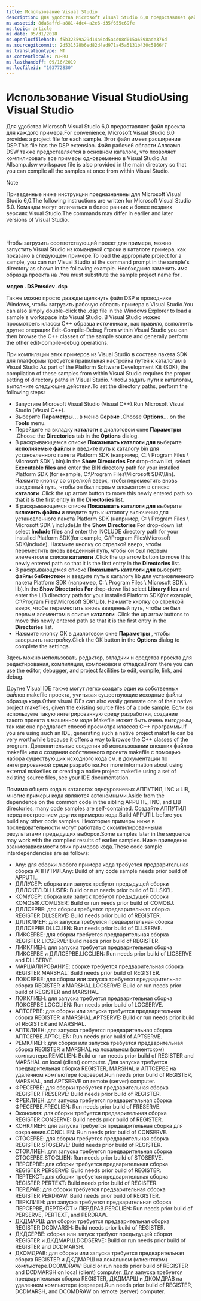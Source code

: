 ```yaml
---
title: Использование Visual Studio
description: Для удобства Microsoft Visual Studio 6,0 предоставляет файл проекта для каждого примера.
ms.assetid: 8da6affd-a881-4dc4-a2e6-d35f655c69fe
ms.topic: article
ms.date: 05/31/2018
ms.openlocfilehash: f5b32359a29d14a6cd5a4d08d015a6598ade376d
ms.sourcegitcommit: 2d531328b6ed82d4ad971a45a5131b430c5866f7
ms.translationtype: MT
ms.contentlocale: ru-RU
ms.lasthandoff: 09/16/2019
ms.locfileid: "103772830"
---
```

# <a name="using-visual-studio"></a><span data-ttu-id="94e57-103">Использование Visual Studio</span><span class="sxs-lookup"><span data-stu-id="94e57-103">Using Visual Studio</span></span>

<span data-ttu-id="94e57-104">Для удобства Microsoft Visual Studio 6,0 предоставляет файл проекта для каждого примера.</span><span class="sxs-lookup"><span data-stu-id="94e57-104">For convenience, Microsoft Visual Studio 6.0 provides a project file for each sample.</span></span> <span data-ttu-id="94e57-105">Этот файл имеет расширение DSP.</span><span class="sxs-lookup"><span data-stu-id="94e57-105">This file has the DSP extension.</span></span> <span data-ttu-id="94e57-106">Файл рабочей области Аллсамп. DSW также предоставляется в основном каталоге, что позволяет компилировать все примеры одновременно в Visual Studio.</span><span class="sxs-lookup"><span data-stu-id="94e57-106">An Allsamp.dsw workspace file is also provided in the main directory so that you can compile all the samples at once from within Visual Studio.</span></span>

> [!Note]  
> <span data-ttu-id="94e57-107">Приведенные ниже инструкции предназначены для Microsoft Visual Studio 6,0.</span><span class="sxs-lookup"><span data-stu-id="94e57-107">The following instructions are written for Microsoft Visual Studio 6.0.</span></span> <span data-ttu-id="94e57-108">Команды могут отличаться в более ранних и более поздних версиях Visual Studio.</span><span class="sxs-lookup"><span data-stu-id="94e57-108">The commands may differ in earlier and later versions of Visual Studio.</span></span>

 

<span data-ttu-id="94e57-109">Чтобы загрузить соответствующий проект для примера, можно запустить Visual Studio из командной строки в каталоге примера, как показано в следующем примере.</span><span class="sxs-lookup"><span data-stu-id="94e57-109">To load the appropriate project for a sample, you can run Visual Studio at the command prompt in the sample's directory as shown in the following example.</span></span> <span data-ttu-id="94e57-110">Необходимо заменить имя образца проекта на **<project name>** .</span><span class="sxs-lookup"><span data-stu-id="94e57-110">You must substitute the sample project name for **<project name>**.</span></span>

<span data-ttu-id="94e57-111">**мсдев <project name> . DSP**</span><span class="sxs-lookup"><span data-stu-id="94e57-111">**msdev <project name>.dsp**</span></span>

<span data-ttu-id="94e57-112">Также можно просто дважды щелкнуть файл DSP в проводнике Windows, чтобы загрузить рабочую область примера в Visual Studio.</span><span class="sxs-lookup"><span data-stu-id="94e57-112">You can also simply double-click the .dsp file in the Windows Explorer to load a sample's workspace into Visual Studio.</span></span> <span data-ttu-id="94e57-113">В Visual Studio можно просмотреть классы C++ образца источника и, как правило, выполнить другие операции Edit-Compile-Debug.</span><span class="sxs-lookup"><span data-stu-id="94e57-113">From within Visual Studio you can then browse the C++ classes of the sample source and generally perform the other edit-compile-debug operations.</span></span>

<span data-ttu-id="94e57-114">При компиляции этих примеров из Visual Studio в составе пакета SDK для платформы требуется правильная настройка путей к каталогам в Visual Studio.</span><span class="sxs-lookup"><span data-stu-id="94e57-114">As part of the Platform Software Development Kit (SDK), the compilation of these samples from within Visual Studio requires the proper setting of directory paths in Visual Studio.</span></span> <span data-ttu-id="94e57-115">Чтобы задать пути к каталогам, выполните следующие действия.</span><span class="sxs-lookup"><span data-stu-id="94e57-115">To set the directory paths, perform the following steps:</span></span>

-   <span data-ttu-id="94e57-116">Запустите Microsoft Visual Studio (Visual C++).</span><span class="sxs-lookup"><span data-stu-id="94e57-116">Run Microsoft Visual Studio (Visual C++).</span></span>
-   <span data-ttu-id="94e57-117">Выберите **Параметры...** в меню **Сервис** .</span><span class="sxs-lookup"><span data-stu-id="94e57-117">Choose **Options...** on the **Tools** menu.</span></span>
-   <span data-ttu-id="94e57-118">Перейдите на вкладку **каталоги** в диалоговом окне **Параметры** .</span><span class="sxs-lookup"><span data-stu-id="94e57-118">Choose the **Directories** tab in the **Options** dialog.</span></span>
-   <span data-ttu-id="94e57-119">В раскрывающемся списке **Показывать каталоги для** выберите **исполняемые файлы** и введите путь к каталогу bin для установленного пакета Platform SDK (например, C: \\ Program Files \\ Microsoft SDK \\ bin).</span><span class="sxs-lookup"><span data-stu-id="94e57-119">In the **Show Directories For** drop-down list, select **Executable files** and enter the BIN directory path for your installed Platform SDK (for example, C:\\Program Files\\Microsoft SDK\\Bin).</span></span> <span data-ttu-id="94e57-120">Нажмите кнопку со стрелкой вверх, чтобы переместить вновь введенный путь, чтобы он был первым элементом в списке **каталоги** .</span><span class="sxs-lookup"><span data-stu-id="94e57-120">Click the up arrow button to move this newly entered path so that it is the first entry in the **Directories** list.</span></span>
-   <span data-ttu-id="94e57-121">В раскрывающемся списке **Показывать каталоги для** выберите **включить файлы** и введите путь к каталогу включения для установленного пакета Platform SDK (например, C: \\ Program Files \\ Microsoft SDK \\ include).</span><span class="sxs-lookup"><span data-stu-id="94e57-121">In the **Show Directories For** drop-down list select **Include files** and enter the INCLUDE directory path for your installed Platform SDK(for example, C:\\Program Files\\Microsoft SDK\\include).</span></span> <span data-ttu-id="94e57-122">Нажмите кнопку со стрелкой вверх, чтобы переместить вновь введенный путь, чтобы он был первым элементом в списке **каталоги** .</span><span class="sxs-lookup"><span data-stu-id="94e57-122">Click the up arrow button to move this newly entered path so that it is the first entry in the **Directories** list.</span></span>
-   <span data-ttu-id="94e57-123">В раскрывающемся списке **Показывать каталоги для** выберите **файлы библиотеки** и введите путь к каталогу lib для установленного пакета Platform SDK (например, C: \\ Program Files \\ Microsoft SDK \\ lib).</span><span class="sxs-lookup"><span data-stu-id="94e57-123">In the **Show Directories For** drop-down list select **Library files** and enter the LIB directory path for your installed Platform SDK(for example, C:\\Program Files\\Microsoft SDK\\Lib).</span></span> <span data-ttu-id="94e57-124">Нажмите кнопку со стрелкой вверх, чтобы переместить вновь введенный путь, чтобы он был первым элементом в списке **каталоги** .</span><span class="sxs-lookup"><span data-stu-id="94e57-124">Click the up arrow buttons to move this newly entered path so that it is the first entry in the **Directories** list.</span></span>
-   <span data-ttu-id="94e57-125">Нажмите кнопку ОК в диалоговом окне **Параметры** , чтобы завершить настройку.</span><span class="sxs-lookup"><span data-stu-id="94e57-125">Click the OK button in the **Options** dialog to complete the settings.</span></span>

<span data-ttu-id="94e57-126">Здесь можно использовать редактор, отладчик и средства проекта для редактирования, компиляции, компоновки и отладки.</span><span class="sxs-lookup"><span data-stu-id="94e57-126">From there you can use the editor, debugger, and project facilities to edit, compile, link, and debug.</span></span>

<span data-ttu-id="94e57-127">Другие Visual IDE также могут легко создать один из собственных файлов makefile проекта, учитывая существующие исходные файлы образца кода.</span><span class="sxs-lookup"><span data-stu-id="94e57-127">Other visual IDEs can also easily generate one of their native project makefiles, given the existing source files of a code sample.</span></span> <span data-ttu-id="94e57-128">Если вы используете такую интегрированную среду разработки, создание такого проекта в машинном коде Makefile может быть очень выгодным, так как оно предлагает способ просмотра классов C++ программы.</span><span class="sxs-lookup"><span data-stu-id="94e57-128">If you are using such an IDE, generating such a native project makefile can be very worthwhile because it offers a way to browse the C++ classes of the program.</span></span> <span data-ttu-id="94e57-129">Дополнительные сведения об использовании внешних файлов makefile или о создании собственного проекта makefile с помощью набора существующих исходного кода см. в документации по интегрированной среде разработки.</span><span class="sxs-lookup"><span data-stu-id="94e57-129">For more information about using external makefiles or creating a native project makefile using a set of existing source files, see your IDE documentation.</span></span>

<span data-ttu-id="94e57-130">Помимо общего кода в каталогах одноуровневых АППУТИЛ, INC и LIB, многие примеры кода являются автономными.</span><span class="sxs-lookup"><span data-stu-id="94e57-130">Aside from the dependence on the common code in the sibling APPUTIL, INC, and LIB directories, many code samples are self-contained.</span></span> <span data-ttu-id="94e57-131">Создайте АППУТИЛ перед построением других примеров кода.</span><span class="sxs-lookup"><span data-stu-id="94e57-131">Build APPUTIL before you build any other code samples.</span></span> <span data-ttu-id="94e57-132">Некоторые примеры ниже в последовательности могут работать с скомпилированными результатами предыдущих выборок.</span><span class="sxs-lookup"><span data-stu-id="94e57-132">Some samples later in the sequence may work with the compiled results of earlier samples.</span></span> <span data-ttu-id="94e57-133">Ниже приведены взаимозависимости этих примеров кода.</span><span class="sxs-lookup"><span data-stu-id="94e57-133">These code sample interdependencies are as follows:</span></span>

-   <span data-ttu-id="94e57-134">Any: для сборки любого примера кода требуется предварительная сборка АППУТИЛ.</span><span class="sxs-lookup"><span data-stu-id="94e57-134">Any: Build of any code sample needs prior build of APPUTIL.</span></span>
-   <span data-ttu-id="94e57-135">ДЛЛУСЕР: сборка или запуск требуют предыдущей сборки ДЛЛСКЕЛ.</span><span class="sxs-lookup"><span data-stu-id="94e57-135">DLLUSER: Build or run needs prior build of DLLSKEL.</span></span>
-   <span data-ttu-id="94e57-136">КОМУСЕР: сборка или запуск требуют предыдущей сборки КОМОБЖ.</span><span class="sxs-lookup"><span data-stu-id="94e57-136">COMUSER: Build or run needs prior build of COMOBJ.</span></span>
-   <span data-ttu-id="94e57-137">ДЛЛСЕРВЕ: для сборки требуется предварительная сборка REGISTER.</span><span class="sxs-lookup"><span data-stu-id="94e57-137">DLLSERVE: Build needs prior build of REGISTER.</span></span>
-   <span data-ttu-id="94e57-138">ДЛЛКЛИЕН: для запуска требуется предварительная сборка ДЛЛСЕРВЕ.</span><span class="sxs-lookup"><span data-stu-id="94e57-138">DLLCLIEN: Run needs prior build of DLLSERVE.</span></span>
-   <span data-ttu-id="94e57-139">ЛИКСЕРВЕ: для сборки требуется предварительная сборка REGISTER.</span><span class="sxs-lookup"><span data-stu-id="94e57-139">LICSERVE: Build needs prior build of REGISTER.</span></span>
-   <span data-ttu-id="94e57-140">ЛИККЛИЕН: для запуска требуется предварительная сборка ЛИКСЕРВЕ и ДЛЛСЕРВЕ.</span><span class="sxs-lookup"><span data-stu-id="94e57-140">LICCLIEN: Run needs prior build of LICSERVE and DLLSERVE.</span></span>
-   <span data-ttu-id="94e57-141">МАРШАЛИРОВАНИЕ: сборке требуется предварительная сборка REGISTER.</span><span class="sxs-lookup"><span data-stu-id="94e57-141">MARSHAL: Build needs prior build of REGISTER.</span></span>
-   <span data-ttu-id="94e57-142">ЛОКСЕРВЕ: для сборки или запуска требуется предварительная сборка REGISTER и MARSHAL.</span><span class="sxs-lookup"><span data-stu-id="94e57-142">LOCSERVE: Build or run needs prior build of REGISTER and MARSHAL.</span></span>
-   <span data-ttu-id="94e57-143">ЛОККЛИЕН: для запуска требуется предварительная сборка ЛОКСЕРВЕ.</span><span class="sxs-lookup"><span data-stu-id="94e57-143">LOCCLIEN: Run needs prior build of LOCSERVE.</span></span>
-   <span data-ttu-id="94e57-144">АПТСЕРВЕ: для сборки или запуска требуется предварительная сборка REGISTER и MARSHAL.</span><span class="sxs-lookup"><span data-stu-id="94e57-144">APTSERVE: Build or run needs prior build of REGISTER and MARSHAL.</span></span>
-   <span data-ttu-id="94e57-145">АПТКЛИЕН: для запуска требуется предварительная сборка АПТСЕРВЕ.</span><span class="sxs-lookup"><span data-stu-id="94e57-145">APTCLIEN: Run needs prior build of APTSERVE.</span></span>
-   <span data-ttu-id="94e57-146">РЕМКЛИЕН: для сборки или запуска требуется предварительная сборка REGISTER и MARSHAL на локальном (клиентском) компьютере.</span><span class="sxs-lookup"><span data-stu-id="94e57-146">REMCLIEN: Build or run needs prior build of REGISTER and MARSHAL on local (client) computer.</span></span> <span data-ttu-id="94e57-147">Для запуска требуется предварительная сборка REGISTER, MARSHAL и АПТСЕРВЕ на удаленном компьютере (сервере).</span><span class="sxs-lookup"><span data-stu-id="94e57-147">Run needs prior build of REGISTER, MARSHAL, and APTSERVE on remote (server) computer.</span></span>
-   <span data-ttu-id="94e57-148">ФРЕСЕРВЕ: для сборки требуется предварительная сборка REGISTER.</span><span class="sxs-lookup"><span data-stu-id="94e57-148">FRESERVE: Build needs prior build of REGISTER.</span></span>
-   <span data-ttu-id="94e57-149">ФРЕКЛИЕН: для запуска требуется предварительная сборка ФРЕСЕРВЕ.</span><span class="sxs-lookup"><span data-stu-id="94e57-149">FRECLIEN: Run needs prior build of FRESERVE.</span></span>
-   <span data-ttu-id="94e57-150">Экономия: для сборки требуется предварительная сборка REGISTER.</span><span class="sxs-lookup"><span data-stu-id="94e57-150">CONSERVE: Build needs prior build of REGISTER.</span></span>
-   <span data-ttu-id="94e57-151">КОНКЛИЕН: для запуска требуется предварительная сборка для сохранения.</span><span class="sxs-lookup"><span data-stu-id="94e57-151">CONCLIEN: Run needs prior build of CONSERVE.</span></span>
-   <span data-ttu-id="94e57-152">СТОСЕРВЕ: для сборки требуется предварительная сборка REGISTER.</span><span class="sxs-lookup"><span data-stu-id="94e57-152">STOSERVE: Build needs prior build of REGISTER.</span></span>
-   <span data-ttu-id="94e57-153">СТОКЛИЕН: для запуска требуется предварительная сборка СТОСЕРВЕ.</span><span class="sxs-lookup"><span data-stu-id="94e57-153">STOCLIEN: Run needs prior build of STOSERVE.</span></span>
-   <span data-ttu-id="94e57-154">ПЕРСЕРВЕ: для сборки требуется предварительная сборка REGISTER.</span><span class="sxs-lookup"><span data-stu-id="94e57-154">PERSERVE: Build needs prior build of REGISTER.</span></span>
-   <span data-ttu-id="94e57-155">ПЕРТЕКСТ: для сборки требуется предварительная сборка REGISTER.</span><span class="sxs-lookup"><span data-stu-id="94e57-155">PERTEXT: Build needs prior build of REGISTER.</span></span>
-   <span data-ttu-id="94e57-156">ПЕРДРАВ: для сборки требуется предварительная сборка REGISTER.</span><span class="sxs-lookup"><span data-stu-id="94e57-156">PERDRAW: Build needs prior build of REGISTER.</span></span>
-   <span data-ttu-id="94e57-157">ПЕРКЛИЕН: для запуска требуется предварительная сборка ПЕРСЕРВЕ, ПЕРТЕКСТ и ПЕРДРАВ.</span><span class="sxs-lookup"><span data-stu-id="94e57-157">PERCLIEN: Run needs prior build of PERSERVE, PERTEXT, and PERDRAW.</span></span>
-   <span data-ttu-id="94e57-158">ДКДМАРШ: для сборки требуется предварительная сборка REGISTER.</span><span class="sxs-lookup"><span data-stu-id="94e57-158">DCDMARSH: Build needs prior build of REGISTER.</span></span>
-   <span data-ttu-id="94e57-159">ДКДСЕРВЕ: сборка или запуск требуют предыдущей сборки REGISTER и ДКДМАРШ.</span><span class="sxs-lookup"><span data-stu-id="94e57-159">DCDSERVE: Build or run needs prior build of REGISTER and DCDMARSH.</span></span>
-   <span data-ttu-id="94e57-160">ДКОМДРАВ: для сборки или запуска требуется предварительная сборка REGISTER и ДКДМАРШ на локальном (клиентском) компьютере.</span><span class="sxs-lookup"><span data-stu-id="94e57-160">DCOMDRAW: Build or run needs prior build of REGISTER and DCDMARSH on local (client) computer.</span></span> <span data-ttu-id="94e57-161">Для запуска требуется предварительная сборка REGISTER, ДКДМАРШ и ДКОМДРАВ на удаленном компьютере (сервере).</span><span class="sxs-lookup"><span data-stu-id="94e57-161">Run needs prior build of REGISTER, DCDMARSH, and DCOMDRAW on remote (server) computer.</span></span>

 

 




